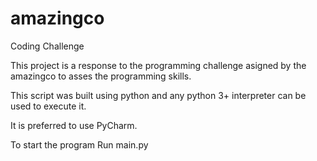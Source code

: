 # amazingco
Coding Challenge

This project is a response to the programming challenge asigned by the amazingco to asses the programming skills.

This script was built using python and any python 3+ interpreter can be used to execute it.

It is preferred to use PyCharm.

To start the program Run main.py
